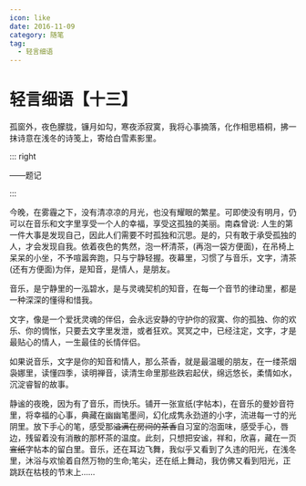 ```yaml
---
icon: like
date: 2016-11-09
category: 随笔
tag:
  - 轻言细语
---
```


# 轻言细语【十三】

孤窗外，夜色朦胧，镰月如勾，寒夜添寂寞，我将心事摘落，化作相思梧桐，拂一抹诗意在浅冬的诗笺上，寄给白雪素影里。

::: right

——题记

:::

今晚，在雾霾之下，没有清凉凉的月光，也没有耀眼的繁星。可即使没有明月，仍可以在音乐和文字里享受一个人的幸福，享受这孤独的美丽。南森曾说: 人生的第一件大事是发现自己，因此人们需要不时孤独和沉思。是的，只有敢于承受孤独的人，才会发现自我。依着夜色的隽然，泡一杯清茶，(再泡一袋方便面)，在吊椅上呆呆的小坐，不予喧嚣奔跑，只与宁静轻握。夜幕里，习惯了与音乐，文字，清茶(还有方便面)为伴，是知音，是情人，是朋友。

音乐，是宁静里的一泓碧水，是与灵魂契机的知音，在每一个音节的律动里，都是一种深深的懂得和惜我。

文字，像是一个爱抚灵魂的伴侣，会永远安静的守护你的寂寞、你的孤独、你的欢乐、你的惆怅，只要去文字里发泄，或者狂欢。冥冥之中，已经注定，文字，才是最贴心的情人，一生最佳的长情伴侣。

如果说音乐，文字是你的知音和情人，那么茶香，就是最温暖的朋友，在一缕茶烟袅娜里，读懂四季，读明禅音，读清生命里那些跌宕起伏，绵远悠长，柔情如水，沉淀睿智的故事。

静谧的夜晚，因为有了音乐，而快乐。铺开一张宣纸(字帖本)，在音乐的曼妙音符里，将幸福的心事，典藏在幽幽笔墨间，幻化成隽永劲道的小字，流进每一寸的光阴里。放下手心的笔，感受那~~溢满在房间的茶香~~自习室的泡面味，感受手心，唇边，残留着没有消散的那杯茶的温度。此刻，只想把安谧，祥和，欣喜，藏在一页~~宣纸~~字帖本的留白里。音乐，还在耳边飞舞，我似乎又看到了久违的阳光，在浅冬里，沐浴与欢愉着自然万物的生命;笔尖，还在纸上舞动，我仿佛又看到阳光，正跳跃在枯枝的节末上……
